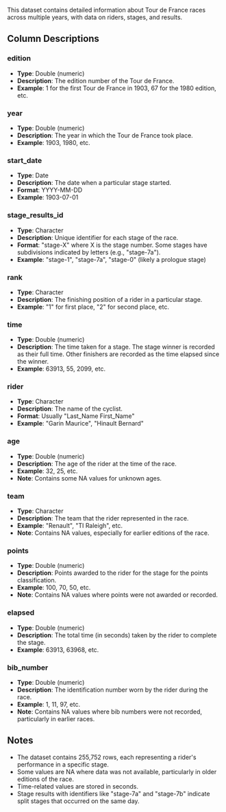 This dataset contains detailed information about Tour de France races across multiple years, with data on riders, stages, and results.

## Column Descriptions

### edition
- **Type**: Double (numeric)
- **Description**: The edition number of the Tour de France.
- **Example**: 1 for the first Tour de France in 1903, 67 for the 1980 edition, etc.

### year
- **Type**: Double (numeric)
- **Description**: The year in which the Tour de France took place.
- **Example**: 1903, 1980, etc.

### start_date
- **Type**: Date
- **Description**: The date when a particular stage started.
- **Format**: YYYY-MM-DD
- **Example**: 1903-07-01

### stage_results_id
- **Type**: Character
- **Description**: Unique identifier for each stage of the race.
- **Format**: \"stage-X\" where X is the stage number. Some stages have subdivisions indicated by letters (e.g., \"stage-7a\").
- **Example**: \"stage-1\", \"stage-7a\", \"stage-0\" (likely a prologue stage)

### rank
- **Type**: Character
- **Description**: The finishing position of a rider in a particular stage.
- **Example**: \"1\" for first place, \"2\" for second place, etc.

### time
- **Type**: Double (numeric)
- **Description**: The time taken for a stage. The stage winner is recorded as their full time. Other finishers are recorded as the time elapsed since the winner.
- **Example**: 63913, 55, 2099, etc.

### rider
- **Type**: Character
- **Description**: The name of the cyclist.
- **Format**: Usually \"Last_Name First_Name\"
- **Example**: \"Garin Maurice\", \"Hinault Bernard\"

### age
- **Type**: Double (numeric)
- **Description**: The age of the rider at the time of the race.
- **Example**: 32, 25, etc.
- **Note**: Contains some NA values for unknown ages.

### team
- **Type**: Character
- **Description**: The team that the rider represented in the race.
- **Example**: \"Renault\", \"TI Raleigh\", etc.
- **Note**: Contains NA values, especially for earlier editions of the race.

### points
- **Type**: Double (numeric)
- **Description**: Points awarded to the rider for the stage for the points classification.
- **Example**: 100, 70, 50, etc.
- **Note**: Contains NA values where points were not awarded or recorded.

### elapsed
- **Type**: Double (numeric)
- **Description**: The total time (in seconds) taken by the rider to complete the stage.
- **Example**: 63913, 63968, etc.

### bib_number
- **Type**: Double (numeric)
- **Description**: The identification number worn by the rider during the race.
- **Example**: 1, 11, 97, etc.
- **Note**: Contains NA values where bib numbers were not recorded, particularly in earlier races.

## Notes

- The dataset contains 255,752 rows, each representing a rider's performance in a specific stage.
- Some values are NA where data was not available, particularly in older editions of the race.
- Time-related values are stored in seconds.
- Stage results with identifiers like \"stage-7a\" and \"stage-7b\" indicate split stages that occurred on the same day.